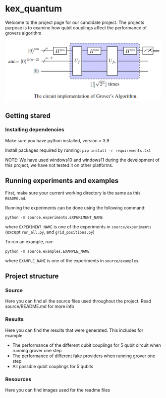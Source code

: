 # kex_quantum
Welcome to the project page for our candidate project. The projects purpose is to examine how qubit couplings affect the performance of grovers algorithm.

![alt text](/resources/grover_circuit.png)


## Getting stared
### Installing dependencies
Make sure you have python installed, version > 3.9

Install packages required by running:
`pip install -r requirements.txt`

NOTE: We have used windows10 and windows11 during the development of this project, we have not tested it on other platforms.

## Running experiments and examples
First, make sure your current working directory is the same as this `README.md`.

Running the experiments can be done using the following command:
```
python -m source.experiments.EXPERIMENT_NAME
```
where `EXPERIMENT_NAME` is one of the experiments in `source/experiments` (except `run_all.py`, and `grid_positions.py`)

To run an example, run:
```
python -m source.examples.EXAMPLE_NAME
```
where `EXAMPLE_NAME` is one of the experiments in `source/examples`.

## Project structure

### Source
Here you can find all the source files used throughout the project. Read source/README.md for more info

### Results
Here you can find the results that were generated. This includes for example
- The performance of the different qubit couplings for 5 qubit circuit when running grover one step
- The performance of different fake providers when running grover one step
- All possible qubit couplings for 5 qubits

### Resources
Here you can find images used for the readme files